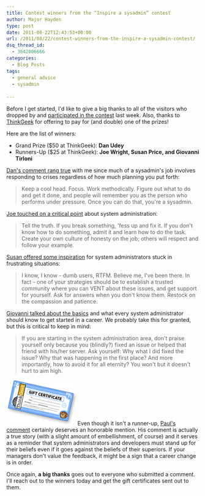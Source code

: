```yaml
---
title: Contest winners from the “Inspire a sysadmin” contest
author: Major Hayden
type: post
date: 2011-08-22T12:43:53+00:00
url: /2011/08/22/contest-winners-from-the-inspire-a-sysadmin-contest/
dsq_thread_id:
  - 3642806666
categories:
  - Blog Posts
tags:
  - general advice
  - sysadmin

---
```

Before I get started, I'd like to give a big thanks to all of the visitors who dropped by and [participated in the contest][1] last week. Also, thanks to [ThinkGeek][2] for offering to pay for (and double) one of the prizes!

Here are the list of winners:

  * Grand Prize ($50 at ThinkGeek): **Dan Udey**
  * Runners-Up ($25 at ThinkGeek): **Joe Wright, Susan Price, and Giovanni Tirloni**

[Dan's comment rang true][3] with me since much of a sysadmin's job involves responding to crises regardless of how much planning you put forth:

> Keep a cool head. Focus. Work methodically. Figure out what to do and get it done, and people will remember you as the person who performs under pressure. Once you can do that, you're a sysadmin.

[Joe touched on a critical point][4] about system administration:

> Tell the truth. If you break something, 'fess up and fix it. If you don't know how to do something, admit it and learn how to do the task. Create your own culture of honesty on the job; others will respect and follow your example.

[Susan offered some inspiration][5] for system administrators stuck in frustrating situations:

> I know, I know - dumb users, RTFM. Believe me, I've been there. In fact - one of your strategies should be to establish a trusted community where you can VENT about these issues, and get support for yourself. Ask for answers when you don't know them. Restock on the compassion and patience.

[Giovanni talked about the basics][6] and what every system administrator should know to get started in a career. We probably take this for granted, but this is critical to keep in mind:

> If you are starting in the system administration area, don't praise yourself only because you (blindly?) fixed an issue or helped that friend with his/her server. Ask yourself: Why what I did fixed the issue? Why that was happening in the first place? And more importantly, how to avoid it for all eternity? You won't but it doesn't hurt to aim high.

[<img src="/wp-content/uploads/2011/08/giftcert-preview.png" alt="ThinkGeek Gift Certificate" title="ThinkGeek Gift Certificate" width="186" height="120" class="alignleft size-full wp-image-2430" />][7]Even though it isn't a runner-up, [Paul's comment][8] certainly deserves an honorable mention. His comment is actually a true story (with a slight amount of embellishment, of course) and it serves as a reminder that system administrators and developers must stand up for their beliefs even if it goes against the beliefs of their superiors. If your managers don't value the feedback, it might be a sign that a career change is in order.

Once again, **a big thanks** goes out to everyone who submitted a comment. I'll reach out to the winners today and get the gift certificates sent out to them.

 [1]: http://rackerhacker.com/2011/08/17/inspire-a-sysadmin-get-a-thinkgeek-gift-certificate/
 [2]: http://thinkgeek.com/
 [3]: http://rackerhacker.com/2011/08/17/inspire-a-sysadmin-get-a-thinkgeek-gift-certificate/#comment-23915
 [4]: http://rackerhacker.com/2011/08/17/inspire-a-sysadmin-get-a-thinkgeek-gift-certificate/#comment-23911
 [5]: http://rackerhacker.com/2011/08/17/inspire-a-sysadmin-get-a-thinkgeek-gift-certificate/#comment-23921
 [6]: http://rackerhacker.com/2011/08/17/inspire-a-sysadmin-get-a-thinkgeek-gift-certificate/#comment-23907
 [7]: /wp-content/uploads/2011/08/giftcert-preview.png
 [8]: http://rackerhacker.com/2011/08/17/inspire-a-sysadmin-get-a-thinkgeek-gift-certificate/#comment-23919
